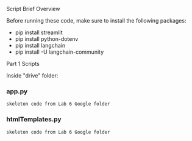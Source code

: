 Script Brief Overview

Before running these code, make sure to install the following packages:
- pip install streamlit
- pip install python-dotenv
- pip install langchain
- pip install -U langchain-community



Part 1 Scripts 


Inside "drive" folder:

### app.py
	skeleton code from Lab 6 Google folder
	
	
### htmlTemplates.py
	skeleton code from Lab 6 Google folder
